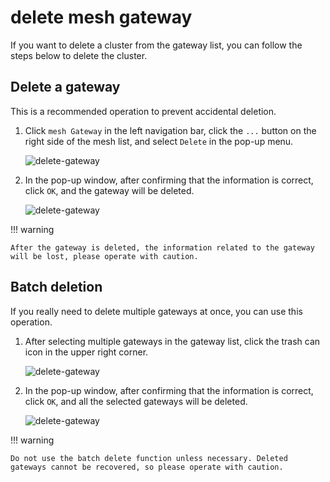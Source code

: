 # delete mesh gateway

If you want to delete a cluster from the gateway list, you can follow the steps below to delete the cluster.

## Delete a gateway

This is a recommended operation to prevent accidental deletion.

1. Click `mesh Gateway` in the left navigation bar, click the `...` button on the right side of the mesh list, and select `Delete` in the pop-up menu.

    ![delete-gateway](../../images/delete-gate01.png)

2. In the pop-up window, after confirming that the information is correct, click `OK`, and the gateway will be deleted.

    ![delete-gateway](../../images/delete-gate02.png)

!!! warning

    After the gateway is deleted, the information related to the gateway will be lost, please operate with caution.

## Batch deletion

If you really need to delete multiple gateways at once, you can use this operation.

1. After selecting multiple gateways in the gateway list, click the trash can icon in the upper right corner.

    ![delete-gateway](../../images/delete-gate03.png)

2. In the pop-up window, after confirming that the information is correct, click `OK`, and all the selected gateways will be deleted.

    ![delete-gateway](../../images/delete-gate04.png)

!!! warning
    
    Do not use the batch delete function unless necessary. Deleted gateways cannot be recovered, so please operate with caution.